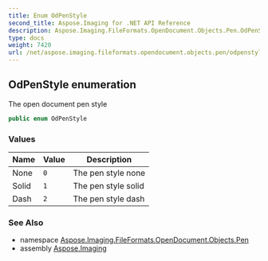 ```yaml
---
title: Enum OdPenStyle
second_title: Aspose.Imaging for .NET API Reference
description: Aspose.Imaging.FileFormats.OpenDocument.Objects.Pen.OdPenStyle enum. The open document pen style
type: docs
weight: 7420
url: /net/aspose.imaging.fileformats.opendocument.objects.pen/odpenstyle/
---
```

## OdPenStyle enumeration

The open document pen style

```csharp
public enum OdPenStyle
```

### Values

| Name | Value | Description |
| --- | --- | --- |
| None | `0` | The pen style none |
| Solid | `1` | The pen style solid |
| Dash | `2` | The pen style dash |

### See Also

* namespace [Aspose.Imaging.FileFormats.OpenDocument.Objects.Pen](../../aspose.imaging.fileformats.opendocument.objects.pen/)
* assembly [Aspose.Imaging](../../)


